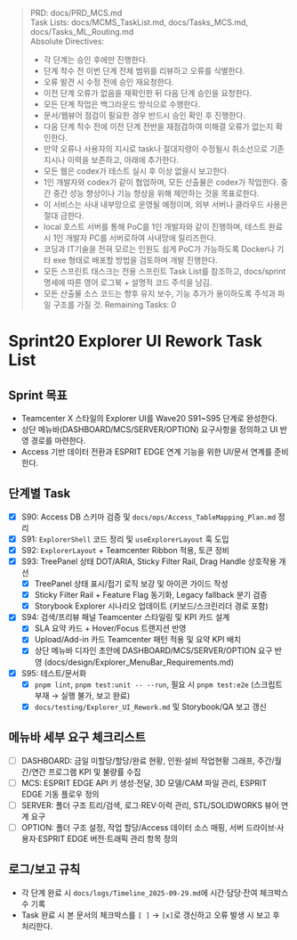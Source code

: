 > PRD: docs/PRD_MCS.md  
> Task Lists: docs/MCMS_TaskList.md, docs/Tasks_MCS.md, docs/Tasks_ML_Routing.md  
> Absolute Directives:
>
> - 각 단계는 승인 후에만 진행한다.
> - 단계 착수 전 이번 단계 전체 범위를 리뷰하고 오류를 식별한다.
> - 오류 발견 시 수정 전에 승인 재요청한다.
> - 이전 단계 오류가 없음을 재확인한 뒤 다음 단계 승인을 요청한다.
> - 모든 단계 작업은 백그라운드 방식으로 수행한다.
> - 문서/웹뷰어 점검이 필요한 경우 반드시 승인 확인 후 진행한다.
> - 다음 단계 착수 전에 이전 단계 전반을 재점검하여 미해결 오류가 없는지 확인한다.
> - 만약 오류나 사용자의 지시로 task나 절대지령이 수정될시 취소선으로 기존 지시나 이력을 보존하고, 아래에 추가한다.
> - 모든 웹은 codex가 테스트 실시 후 이상 없을시 보고한다.
> - 1인 개발자와 codex가 같이 협업하며, 모든 산출물은 codex가 작업한다. 중간 중간 성능 향상이나 기능 향상을 위해 제안하는 것을 목표로한다.
> - 이 서비스는 사내 내부망으로 운영될 예정이며, 외부 서버나 클라우드 사용은 절대 금한다.
> - local 호스트 서버를 통해 PoC를 1인 개발자와 같이 진행하며, 테스트 완료시 1인 개발자 PC를 서버로하여 사내망에 릴리즈한다.
> - 코딩과 IT기술을 전혀 모르는 인원도 쉽게 PoC가 가능하도록 Docker나 기타 exe 형태로 배포할 방법을 검토하며 개발 진행한다.
> - 모든 스프린트 태스크는 전용 스프린트 Task List를 참조하고, docs/sprint 명세에 따른 영어 로그북 + 설명적 코드 주석을 남김.
> - 모든 산출물 소스 코드는 향후 유지 보수, 기능 추가가 용이하도록 주석과 파일 구조를 가질 것.
>   Remaining Tasks: 0

# Sprint20 Explorer UI Rework Task List

## Sprint 목표

- Teamcenter X 스타일의 Explorer UI를 Wave20 S91~S95 단계로 완성한다.
- 상단 메뉴바(DASHBOARD/MCS/SERVER/OPTION) 요구사항을 정의하고 UI 반영 경로를 마련한다.
- Access 기반 데이터 전환과 ESPRIT EDGE 연계 기능을 위한 UI/문서 연계를 준비한다.

## 단계별 Task

- [x] S90: Access DB 스키마 검증 및 `docs/ops/Access_TableMapping_Plan.md` 정리
- [x] S91: `ExplorerShell` 코드 정리 및 `useExplorerLayout` 훅 도입
- [x] S92: `ExplorerLayout` + Teamcenter Ribbon 적용, 토큰 정비
- [x] S93: TreePanel 상태 DOT/ARIA, Sticky Filter Rail, Drag Handle 상호작용 개선
  - [x] TreePanel 상태 표시/접기 로직 보강 및 아이콘 가이드 작성
  - [x] Sticky Filter Rail + Feature Flag 동기화, Legacy fallback 분기 검증
  - [x] Storybook Explorer 시나리오 업데이트 (키보드/스크린리더 경로 포함)
- [x] S94: 검색/프리뷰 패널 Teamcenter 스타일링 및 KPI 카드 설계
  - [x] SLA 요약 카드 + Hover/Focus 트랜지션 반영
  - [x] Upload/Add-in 카드 Teamcenter 패턴 적용 및 요약 KPI 배치
  - [x] 상단 메뉴바 디자인 초안에 DASHBOARD/MCS/SERVER/OPTION 요구 반영 (docs/design/Explorer_MenuBar_Requirements.md)
- [x] S95: 테스트/문서화
  - [x] `pnpm lint`, `pnpm test:unit -- --run`, 필요 시 `pnpm test:e2e` (스크립트 부재 → 실행 불가, 보고 완료)
  - [x] `docs/testing/Explorer_UI_Rework.md` 및 Storybook/QA 보고 갱신

## 메뉴바 세부 요구 체크리스트

- [ ] DASHBOARD: 금일 미할당/할당/완료 현황, 인원·설비 작업현황 그래프, 주간/월간/연간 프로그램 KPI 및 불량률 수집
- [ ] MCS: ESPRIT EDGE API 키 생성·전달, 3D 모델/CAM 파일 관리, ESPRIT EDGE 기동 플로우 정의
- [ ] SERVER: 폴더 구조 트리/검색, 로그·REV·이력 관리, STL/SOLIDWORKS 뷰어 연계 요구
- [ ] OPTION: 폴더 구조 설정, 작업 할당/Access 데이터 소스 매핑, 서버 드라이브·사용자·ESPRIT EDGE 버전·트래픽 관리 항목 정의

## 로그/보고 규칙

- 각 단계 완료 시 `docs/logs/Timeline_2025-09-29.md`에 시간·담당·잔여 체크박스 수 기록
- Task 완료 시 본 문서의 체크박스를 `[ ]` → `[x]`로 갱신하고 오류 발생 시 보고 후 처리한다.

